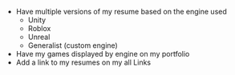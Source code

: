 - Have multiple versions of my resume based on the engine used
	- Unity
	- Roblox
	- Unreal
	- Generalist (custom engine)
- Have my games displayed by engine on my portfolio
- Add a link to my resumes on my all Links